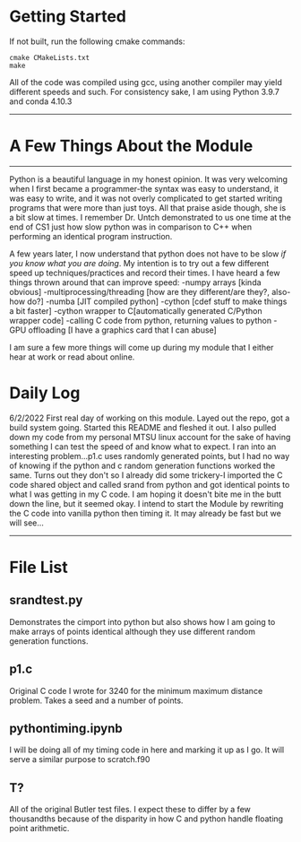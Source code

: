 # Getting Started
If not built, run the following cmake commands:
```console
cmake CMakeLists.txt
make
```
All of the code was compiled using gcc, using another compiler may yield different speeds and such.
For consistency sake, I am using Python 3.9.7 and conda 4.10.3 


-----------------------------------------------------------------------------------------------------------------

# A Few Things About the Module
------------------------------------------------------------------------------------------------------------------
Python is a beautiful language in my honest opinion. It was very welcoming when I first became a programmer-the 
syntax was easy to understand, it was easy to write, and it was not overly complicated to get started writing programs
that were more than just toys. All that praise aside though, she is a bit slow at times. I remember Dr. Untch demonstrated
to us one time at the end of CS1 just how slow python was in comparison to C++ when performing an identical program
instruction.

A few years later, I now understand that python does not have to be slow *if you know what you are doing*. My intention
is to try out a few different speed up techniques/practices and record their times. I have heard a few things thrown around 
that can improve speed:
-numpy arrays [kinda obvious]
-multiprocessing/threading [how are they different/are they?, also-how do?]
-numba [JIT compiled python]
-cython [cdef stuff to make things a bit faster]
-cython wrapper to C[automatically generated C\/Python wrapper code]
-calling C code from python, returning values to python
-GPU offloading [I have a graphics card that I can abuse]

I am sure a few more things will come up during my module that I either hear at work or read about online.


# Daily Log
6/2/2022
First real day of working on this module. Layed out the repo, got a build system going. Started this README and fleshed it out.
I also pulled down my code from my personal MTSU linux account for the sake of having something I can test the speed of and 
know what to expect. I ran into an interesting problem...p1.c uses randomly generated points, but I had no way of knowing if
the python and c random generation functions worked the same. Turns out they don't so I already did some trickery-I imported
the C code shared object and called srand from python and got identical points to what I was getting in my C code.
I am hoping it doesn't bite me in the butt down the line, but it seemed okay. I intend to start the Module by rewriting the
C code into vanilla python then timing it. It may already be fast but we will see...


------------------------------------------------------------------------------------------------------------------

# File List
## srandtest.py 
Demonstrates the cimport into python but also shows how I am going to make arrays of points identical although they 
use different random generation functions.

## p1.c
Original C code I wrote for 3240 for the minimum maximum distance problem. Takes a seed and a number of points. 

## pythontiming.ipynb
I will be doing all of my timing code in here and marking it up as I go. It will serve a similar purpose to scratch.f90

## T? 
All of the original Butler test files. I expect these to differ by a few thousandths because of the disparity in how
C and python handle floating point arithmetic.

 
